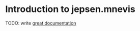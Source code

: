 # Introduction to jepsen.mnevis

TODO: write [great documentation](http://jacobian.org/writing/what-to-write/)
